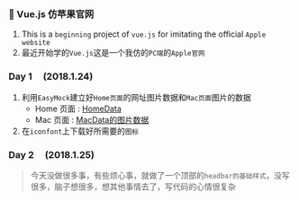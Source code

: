 ### 📛 Vue.js 仿苹果官网 

1. This is a `beginning` project of `vue.js` for imitating the official `Apple website`
2. 最近开始学的`Vue.js`这是一个我仿的`PC端`的`Apple官网`

### Day 1&nbsp;&nbsp;&nbsp;&nbsp;&nbsp;(2018.1.24)

1. 利用`EasyMock`建立好`Home页面`的网址图片数据和`Mac页面`图片的数据
    *  Home 页面 : 
        [HomeData](https://www.easy-mock.com/mock/5a67ef8cbdf9f5437bb4979a/Data/homedata/)
    *  Mac 页面 : 
    [MacData的图片数据](https://www.easy-mock.com/mock/5a67ef8cbdf9f5437bb4979a/Data/macData)
2. 在`iconfont`上下载好所需要的`图标`


### Day 2&nbsp;&nbsp;&nbsp;&nbsp;&nbsp;(2018.1.25)

> 今天没做很多事，有些烦心事，就做了一个顶部的`headbar的基础样式`，没写很多，脑子想很多，想其他事情去了，写代码的心情很复杂

